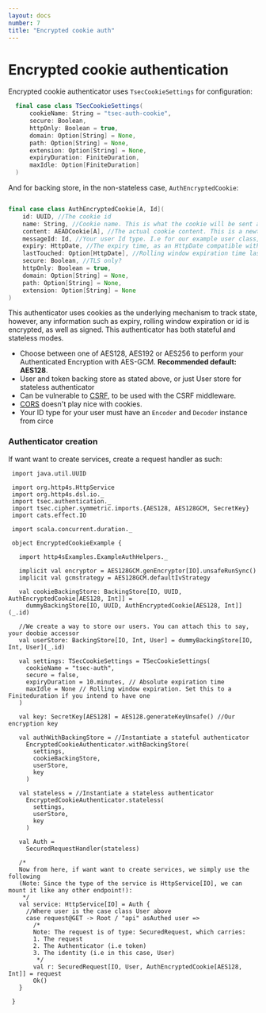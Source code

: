 ```yaml
---
layout: docs
number: 7
title: "Encrypted cookie auth"
---
```

# Encrypted cookie authentication

Encrypted cookie authenticator uses `TsecCookieSettings` for configuration:
```scala
  final case class TSecCookieSettings(
      cookieName: String = "tsec-auth-cookie",
      secure: Boolean,
      httpOnly: Boolean = true,
      domain: Option[String] = None,
      path: Option[String] = None,
      extension: Option[String] = None,
      expiryDuration: FiniteDuration,
      maxIdle: Option[FiniteDuration]
  )
```

And for backing store, in the non-stateless case,  `AuthEncryptedCookie`:

```scala

final case class AuthEncryptedCookie[A, Id](
    id: UUID, //The cookie id
    name: String, //Cookie name. This is what the cookie will be sent as to your client
    content: AEADCookie[A], //The actual cookie content. This is a newtype over string. Coerce using `AEADCookie[A](rawString)`
    messageId: Id, //Your user Id type. I.e for our example user class, this is Int
    expiry: HttpDate, //The expiry time, as an HttpDate compatible with http4s
    lastTouched: Option[HttpDate], //Rolling window expiration time last touched.
    secure: Boolean, //TLS only?
    httpOnly: Boolean = true,
    domain: Option[String] = None,
    path: Option[String] = None,
    extension: Option[String] = None
)
```

This authenticator uses cookies as the underlying mechanism to track state, however, any information such as expiry, 
rolling window expiration or id is encrypted, as well as signed. This authenticator has both stateful and stateless modes.

* Choose between one of AES128, AES192 or AES256 to perform your Authenticated Encryption with AES-GCM. 
**Recommended default: AES128**.
* User and token backing store as stated above, or just User store for stateless authenticator
* Can be vulnerable to [CSRF](https://en.wikipedia.org/wiki/Cross-site_request_forgery), to be used with the CSRF middleware.
* [CORS](https://en.wikipedia.org/wiki/Cross-origin_resource_sharing) doesn't play nice with cookies.
* Your ID type for your user must have an `Encoder` and `Decoder` instance from circe

### Authenticator creation
If want want to create services, create a request handler as such:

```tut:silent
 import java.util.UUID
 
 import org.http4s.HttpService
 import org.http4s.dsl.io._
 import tsec.authentication._
 import tsec.cipher.symmetric.imports.{AES128, AES128GCM, SecretKey}
 import cats.effect.IO
 
 import scala.concurrent.duration._
 
 object EncryptedCookieExample {
 
   import http4sExamples.ExampleAuthHelpers._
   
   implicit val encryptor = AES128GCM.genEncryptor[IO].unsafeRunSync()
   implicit val gcmstrategy = AES128GCM.defaultIvStrategy
 
   val cookieBackingStore: BackingStore[IO, UUID, AuthEncryptedCookie[AES128, Int]] =
     dummyBackingStore[IO, UUID, AuthEncryptedCookie[AES128, Int]](_.id)
 
   //We create a way to store our users. You can attach this to say, your doobie accessor
   val userStore: BackingStore[IO, Int, User] = dummyBackingStore[IO, Int, User](_.id)
 
   val settings: TSecCookieSettings = TSecCookieSettings(
     cookieName = "tsec-auth",
     secure = false,
     expiryDuration = 10.minutes, // Absolute expiration time
     maxIdle = None // Rolling window expiration. Set this to a Finiteduration if you intend to have one
   )
 
   val key: SecretKey[AES128] = AES128.generateKeyUnsafe() //Our encryption key

   val authWithBackingStore = //Instantiate a stateful authenticator
     EncryptedCookieAuthenticator.withBackingStore(
       settings,
       cookieBackingStore,
       userStore,
       key
     )
 
   val stateless = //Instantiate a stateless authenticator
     EncryptedCookieAuthenticator.stateless(
       settings,
       userStore,
       key
     )
 
   val Auth =
     SecuredRequestHandler(stateless)
 
   /*
   Now from here, if want want to create services, we simply use the following
   (Note: Since the type of the service is HttpService[IO], we can mount it like any other endpoint!):
    */
   val service: HttpService[IO] = Auth {
     //Where user is the case class User above
     case request@GET -> Root / "api" asAuthed user =>
       /*
       Note: The request is of type: SecuredRequest, which carries:
       1. The request
       2. The Authenticator (i.e token)
       3. The identity (i.e in this case, User)
        */
       val r: SecuredRequest[IO, User, AuthEncryptedCookie[AES128, Int]] = request
       Ok()
   }
 
 }
```